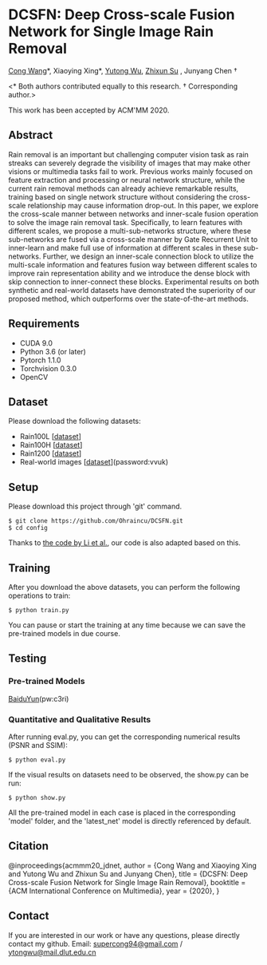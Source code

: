 # DCSFN: Deep Cross-scale Fusion Network for Single Image Rain Removal

[Cong Wang](https://supercong94.wixsite.com/supercong94)\*, Xiaoying Xing\*, [Yutong Wu](https://github.com/Ohraincu), [Zhixun Su](http://faculty.dlut.edu.cn/ZhixunSu/zh_CN/index/759047/list/index.htm) , Junyang Chen †

<\* Both authors contributed equally to this research. † Corresponding author.>

This work has been accepted by ACM'MM 2020. 

## Abstract
Rain removal is an important but challenging computer vision task as rain streaks can severely degrade the visibility of images that may make other visions or multimedia tasks fail to work. Previous works mainly focused on feature extraction and processing or neural network structure, while the current rain removal methods can already achieve remarkable results, training based on single network structure without considering the cross-scale relationship may cause information drop-out. In this paper, we explore the cross-scale manner between networks and inner-scale fusion operation to solve the image rain removal task. Specifically, to learn features with different scales, we propose a multi-sub-networks structure, where these sub-networks are fused via a cross-scale manner by Gate Recurrent Unit to inner-learn and make full use of information at different scales in these sub-networks. Further, we design an inner-scale connection block to utilize the multi-scale information and features fusion way between different scales to improve rain representation ability and we introduce the dense block with skip connection to inner-connect these blocks. Experimental results on both synthetic and real-world datasets have demonstrated the superiority of our proposed method, which outperforms over the state-of-the-art methods.


## Requirements
- CUDA 9.0
- Python 3.6 (or later)
- Pytorch 1.1.0
- Torchvision 0.3.0
- OpenCV

## Dataset
Please download the following datasets:

* Rain100L [[dataset](http://www.icst.pku.edu.cn/struct/Projects/joint_rain_removal.html)]
* Rain100H [[dataset](http://www.icst.pku.edu.cn/struct/Projects/joint_rain_removal.html)]
* Rain1200 [[dataset](https://github.com/hezhangsprinter/DID-MDN)]
* Real-world images [[dataset](https://pan.baidu.com/s/1gpuB6NUHPnQEtgRn4evr5A)](password:vvuk)

## Setup
Please download this project through 'git' command.
```
$ git clone https://github.com/Ohraincu/DCSFN.git
$ cd config
```  
Thanks to [the code by Li et al.](https://xialipku.github.io/RESCAN/), our code is also adapted based on this.

## Training
After you download the above datasets, you can perform the following operations to train:
```
$ python train.py
```  
You can pause or start the training at any time because we can save the pre-trained models in due course.

## Testing
### Pre-trained Models
[BaiduYun](https://pan.baidu.com/s/19GO38UnOlMKcDToGJyNwvw)(pw:c3ri)

### Quantitative and Qualitative Results
After running eval.py, you can get the corresponding numerical results (PSNR and SSIM):
```
$ python eval.py
``` 
If the visual results on datasets need to be observed, the show.py can be run:
```
$ python show.py
``` 
All the pre-trained model in each case is placed in the corresponding 'model' folder, and the 'latest_net' model is directly referenced by default. 


## Citation
@inproceedings{acmmm20_jdnet,
	author    = {Cong Wang and Xiaoying Xing and Yutong Wu and Zhixun Su and Junyang Chen},
	title     = {DCSFN: Deep Cross-scale Fusion Network for Single Image Rain Removal},
	booktitle = {ACM International Conference on Multimedia},
	year      = {2020},
}

## Contact

If you are interested in our work or have any questions, please directly contact my github.
Email: supercong94@gmail.com / ytongwu@mail.dlut.edu.cn
